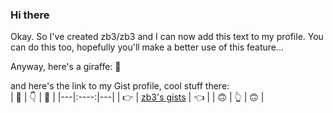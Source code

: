 ### Hi there

Okay. So I've created zb3/zb3 and I can now add this text to my profile. You can do this too, hopefully you'll make a better use of this feature...

Anyway, here's a giraffe: 🦒

and here's the link to my Gist profile, cool stuff there:   
| 🙂  |   👇  | 🙂  |
|---|:----:|---|
| 👉 | [zb3's gists](https://gist.github.com/zb3) | 👈 |
| 🙃  |   👆  | 🙃  |

<!--
**zb3/zb3** is a ✨ _special_ ✨ repository because its `README.md` (this file) appears on your GitHub profile.

Here are some ideas to get you started:

- 🔭 I’m currently working on ...
- 🌱 I’m currently learning ...
- 👯 I’m looking to collaborate on ...
- 🤔 I’m looking for help with ...
- 💬 Ask me about ...
- 📫 How to reach me: ...
- 😄 Pronouns: ...
- ⚡ Fun fact: ...
-->
